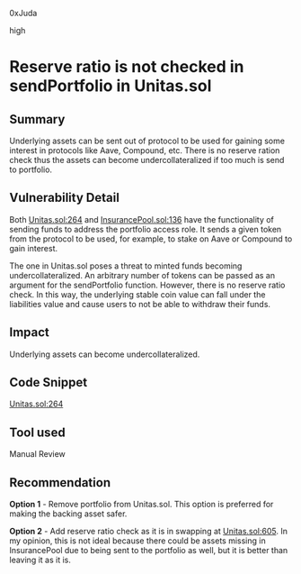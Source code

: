 0xJuda

high

# Reserve ratio is not checked in sendPortfolio in Unitas.sol

## Summary

Underlying assets can be sent out of protocol to be used for gaining some interest in protocols like Aave, Compound, etc. There is no reserve ration check thus the assets can become undercollateralized if too much is send to portfolio.

## Vulnerability Detail

Both [Unitas.sol:264](https://github.com/sherlock-audit/2023-04-unitasprotocol/blob/main/Unitas-Protocol/src/Unitas.sol#L264) and [InsurancePool.sol:136](https://github.com/sherlock-audit/2023-04-unitasprotocol/blob/main/Unitas-Protocol/src/InsurancePool.sol#L136) have the functionality of sending funds to address the portfolio access role. It sends a given token from the protocol to be used, for example, to stake on Aave or Compound to gain interest.

The one in Unitas.sol poses a threat to minted funds becoming undercollateralized. An arbitrary number of tokens can be passed as an argument for the sendPortfolio function. However, there is no reserve ratio check. In this way, the underlying stable coin value can fall under the liabilities value and cause users to not be able to withdraw their funds.

## Impact

Underlying assets can become undercollateralized.

## Code Snippet

 [Unitas.sol:264](https://github.com/sherlock-audit/2023-04-unitasprotocol/blob/main/Unitas-Protocol/src/Unitas.sol#L264)

## Tool used

Manual Review

## Recommendation

**Option 1** - Remove portfolio from Unitas.sol.
This option is preferred for making the backing asset safer.

**Option 2** - Add reserve ratio check as it is in swapping at [Unitas.sol:605](https://github.com/sherlock-audit/2023-04-unitasprotocol/blob/main/Unitas-Protocol/src/Unitas.sol#L605). In my opinion, this is not ideal because there could be assets missing in InsurancePool due to being sent to the portfolio as well, but it is better than leaving it as it is.